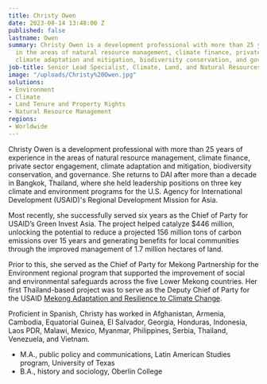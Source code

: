```yaml
---
title: Christy Owen
date: 2023-08-14 13:48:00 Z
published: false
lastname: Owen
summary: Christy Owen is a development professional with more than 25 years of experience
  in the areas of natural resource management, climate finance, private sector engagement,
  climate adaptation and mitigation, biodiversity conservation, and governance.
job-title: Senior Lead Specialist, Climate, Land, and Natural Resources
image: "/uploads/Christy%20Owen.jpg"
solutions:
- Environment
- Climate
- Land Tenure and Property Rights
- Natural Resource Management
regions:
- Worldwide
---
```


Christy Owen is a development professional with more than 25 years of experience in the areas of natural resource management, climate finance, private sector engagement, climate adaptation and mitigation, biodiversity conservation, and governance. She returns to DAI after more than a decade in Bangkok, Thailand, where she held leadership positions on three key climate and environment programs for the U.S. Agency for International Development (USAID)'s Regional Development Mission for Asia. 

Most recently, she successfully served six years as the Chief of Party for USAID’s Green Invest Asia. The project helped catalyze $446 million, unlocking the potential to reduce a projected 156 million tons of carbon emissions over 15 years and generating benefits for local communities through the improved management of 1.7 million hectares of land.   

Prior to this, she served as the Chief of Party for Mekong Partnership for the Environment regional program that supported the improvement of social and environmental safeguards across the five Lower Mekong countries. Her first Thailand-based project was to serve as the Deputy Chief of Party for the USAID [Mekong Adaptation and Resilience to Climate Change](https://www.dai.com/our-work/projects/southeast-asia-mekong-adaptation-and-resilience-climate-change-arcc). 

Proficient in Spanish, Christy has worked in Afghanistan, Armenia, Cambodia, Equatorial Guinea, El Salvador, Georgia, Honduras, Indonesia, Laos PDR, Malawi, Mexico, Myanmar, Philippines, Serbia, Thailand, Venezuela, and Vietnam. 

* M.A., public policy and communications, Latin American Studies program, University of Texas
* B.A., history and sociology, Oberlin College 